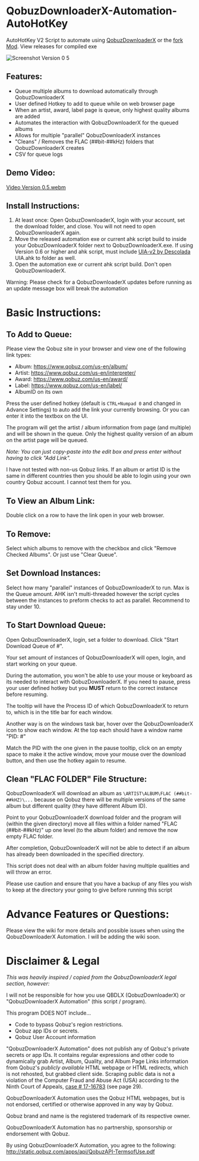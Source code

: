 # QobuzDownloaderX-Automation-AutoHotKey
AutoHotKey V2 Script to automate using [QobuzDownloaderX](https://github.com/ImAiiR/QobuzDownloaderX) or the [fork Mod](https://github.com/DJDoubleD/QobuzDownloaderX-MOD). View releases for compiled exe 

![Screenshot Version 0 5](https://user-images.githubusercontent.com/90281465/233743941-93fdf257-9130-4052-8b31-c0e122ac2005.PNG)


## **Features:**
- Queue multiple albums to download automatically through QobuzDownloaderX
- User defined Hotkey to add to queue while on web browser page
- When an artist, award, label page is queue, only highest quality albums are added
- Automates the interaction with QobuzDownloaderX for the queued albums
- Allows for multiple "parallel" QobuzDownloaderX instances
- "Cleans" / Removes the FLAC (##bit-##kHz) folders that QobuzDownloaderX creates
- CSV for queue logs

## **Demo Video:**

[Video Version 0.5.webm](https://user-images.githubusercontent.com/90281465/233743962-d247a686-5328-4f92-8d34-1cf0b03e6d7b.webm)


## **Install Instructions:**
1. At least once: Open QobuzDownloaderX, login with your account, set the download folder, and close. You will not need to open QobuzDownloaderX again. 
2. Move the released automation exe or current ahk script build to inside your QobuzDownloaderX folder next to QobuzDownloaderX.exe. If using Version 0.6 or higher and ahk script, must include [UIA-v2 by Descolada](https://github.com/Descolada/UIA-v2) UIA.ahk to folder as well. 
3. Open the automation exe or current ahk script build. Don't open QobuzDownloaderX.

Warning: Please check for a QobuzDownloaderX updates before running as an update message box will break the automation

# **Basic Instructions:**
## **To Add to Queue:**
Please view the Qobuz site in your browser and view one of the following link types:
- Album:   https://www.qobuz.com/us-en/album/
- Artist:  https://www.qobuz.com/us-en/interpreter/
- Award:   https://www.qobuz.com/us-en/award/
- Label:   https://www.qobuz.com/us-en/label/
- AlbumID on its own

Press the user defined hotkey (default is `CTRL+Numpad 0` and changed in Advance Settings) to auto add the link your currently browsing. Or you can enter it into the textbox on the UI.

The program will get the artist / album information from page (and multiple) and will be shown in the queue. Only the highest quality version of an album on the artist page will be queued.

*Note: You can just copy-paste into the edit box and press enter without having to click "Add Link".*

I have not tested with non-us Qobuz links. If an album or artist ID is the same in different countries then you should be able to login using your own country Qobuz account. I cannot test them for you.

## **To View an Album Link:**
Double click on a row to have the link open in your web browser.

## **To Remove:**
Select which albums to remove with the checkbox and click "Remove Checked Albums". Or just use "Clear Queue".

## **Set Download Instances:**
Select how many "parallel" instances of QobuzDownloaderX to run. Max is the Queue amount. AHK isn't multi-threaded however the script cycles between the instances to preform checks to act as parallel. Recommend to stay under 10.

## **To Start Download Queue:**
Open QobuzDownloaderX, login, set a folder to download.
Click "Start Download Queue of #".

Your set amount of instances of QobuzDownloaderX will open, login, and start working on your queue.

During the automation, you won't be able to use your mouse or keyboard as its needed to interact with QobuzDownloaderX. 
If you need to pause, press your user defined hotkey but you **MUST** return to the correct instance before resuming. 

The tooltip will have the Process ID of which QobuzDownloaderX to return to, which is in the title bar for each window.

Another way is on the windows task bar, hover over the QobuzDownloaderX icon to show each window. At the top each should have a window name "PID: #"

Match the PID with the one given in the pause tooltip, click on an empty space to make it the active window, move your mouse over the download button, and then use the hotkey again to resume.

## **Clean "FLAC FOLDER" File Structure:**
QobuzDownloaderX will download an album as `\ARTIST\ALBUM\FLAC (##bit-##kHZ)\...` because on Qobuz there will be multiple versions of the same album but different quality (they have different Album ID). 

Point to your QobuzDownloaderX download folder and the program will (within the given directory) move all files within a folder named "FLAC (##bit-##kHz)" up one level (to the album folder) and remove the now empty FLAC folder.

After completion, QobuzDownloaderX will not be able to detect if an album has already been downloaded in the specified directory. 

This script does not deal with an album folder having multiple qualities and will throw an error. 

Please use caution and ensure that you have a backup of any files you wish to keep at the directory your going to give before running this script

# Advance Features or Questions:
Please view the wiki for more details and possible issues when using the QobuzDownloaderX Automation. I will be adding the wiki soon.

# Disclaimer & Legal
*This was heavily inspired / copied from the QobuzDownloaderX legal section, however:*

I will not be responsible for how you use QBDLX (QobuzDownloaderX) or "QobuzDownloaderX Automation" (this script / program). 

This program DOES NOT include...
- Code to bypass Qobuz's region restrictions.
- Qobuz app IDs or secrets.
- Qobuz User Account information

"QobuzDownloaderX Automation" does not publish any of Qobuz's private secrets or app IDs. It contains regular expressions and other code to dynamically grab Artist, Album, Quality, and Album Page Links information from Qobuz's *publicly available* HTML webpage or HTML redirects, which is not rehosted, but grabbed client side. Scraping public data is not a violation of the Computer Fraud and Abuse Act (USA) according to the Ninth Court of Appeals, [case # 17-16783](http://cdn.ca9.uscourts.gov/datastore/opinions/2019/09/09/17-16783.pdf) (see page 29). 

QobuzDownloaderX Automation uses the Qobuz HTML webpages, but is not endorsed, certified or otherwise approved in any way by Qobuz.

Qobuz brand and name is the registered trademark of its respective owner.

QobuzDownloaderX Automation has no partnership, sponsorship or endorsement with Qobuz.

By using QobuzDownloaderX Automation, you agree to the following: http://static.qobuz.com/apps/api/QobuzAPI-TermsofUse.pdf
